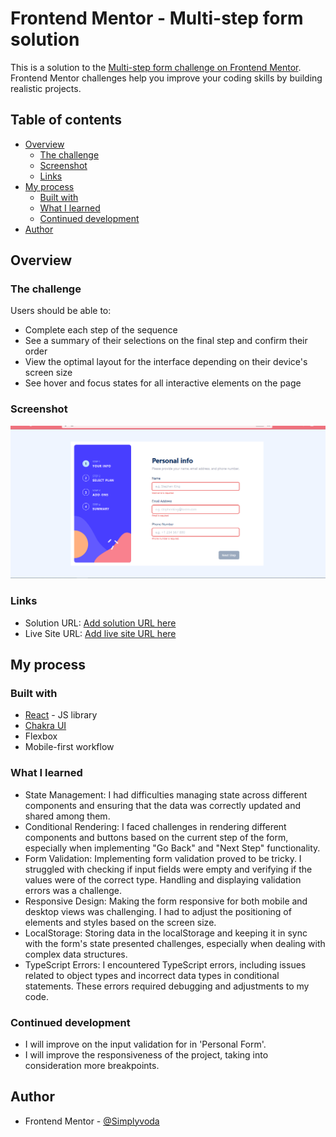 # Frontend Mentor - Multi-step form solution

This is a solution to the [Multi-step form challenge on Frontend Mentor](https://www.frontendmentor.io/challenges/multistep-form-YVAnSdqQBJ). Frontend Mentor challenges help you improve your coding skills by building realistic projects. 

## Table of contents

- [Overview](#overview)
  - [The challenge](#the-challenge)
  - [Screenshot](#screenshot)
  - [Links](#links)
- [My process](#my-process)
  - [Built with](#built-with)
  - [What I learned](#what-i-learned)
  - [Continued development](#continued-development)
- [Author](#author)


## Overview

### The challenge

Users should be able to:

- Complete each step of the sequence
- See a summary of their selections on the final step and confirm their order
- View the optimal layout for the interface depending on their device's screen size
- See hover and focus states for all interactive elements on the page

### Screenshot

![Home Page](https://github.com/Simplyvoda/multi-step-form/blob/main/Screenshot%20(292).png)


### Links

- Solution URL: [Add solution URL here](https://your-solution-url.com)
- Live Site URL: [Add live site URL here](https://your-live-site-url.com)

## My process

### Built with

- [React](https://reactjs.org/) - JS library
- [Chakra UI](https://chakra-ui.com/)
- Flexbox
- Mobile-first workflow

### What I learned
- State Management: I had difficulties managing state across different components and ensuring that the data was correctly updated and shared among them.
- Conditional Rendering: I faced challenges in rendering different components and buttons based on the current step of the form, especially when implementing "Go Back" and "Next Step" functionality.
- Form Validation: Implementing form validation proved to be tricky. I struggled with checking if input fields were empty and verifying if the values were of the correct type. Handling and displaying validation errors was a challenge.
- Responsive Design: Making the form responsive for both mobile and desktop views was challenging. I had to adjust the positioning of elements and styles based on the screen size.
- LocalStorage: Storing data in the localStorage and keeping it in sync with the form's state presented challenges, especially when dealing with complex data structures.
- TypeScript Errors: I encountered TypeScript errors, including issues related to object types and incorrect data types in conditional statements. These errors required debugging and adjustments to my code.

### Continued development
- I will improve on the input validation for in 'Personal Form'.
- I will improve the responsiveness of the project, taking into consideration more breakpoints.

## Author
- Frontend Mentor - [@Simplyvoda](https://www.frontendmentor.io/profile/Simplyvoda)
